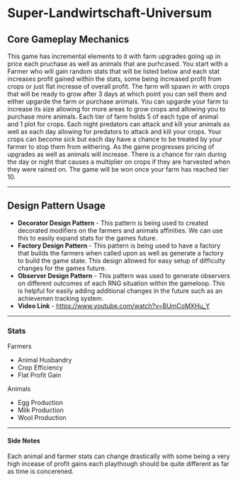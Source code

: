 # Super-Landwirtschaft-Universum

## **Core Gameplay Mechanics**

This game has incremental elements to it with farm upgrades going up in price each pruchase as well as animals that are purhcased. You start with a Farmer who will gain random stats that will be listed below and each stat increases profit gained within the stats, some being increased profit from crops or just flat increase of overall profit. The farm will spawn in with crops that will be ready to grow after 3 days at which point you can sell them and either upgarde the farm or purchase animals. You can upgarde your farm to increase its size allowing for more areas to grow crops and allowing you to purchase more animals. Each tier of farm holds 5 of each type of animal and 1 plot for crops. Each night predators can attack and kill your animals as well as each day allowing for predators to attack and kill your crops. Your crops can become sick but each day have a chance to be treated by your farmer to stop them from withering. As the game progresses pricing of upgrades as well as animals will increase. There is a chance for rain during the day or night that causes a multiplier on crops if they are harvested when they were rained on. The game will be won once your farm has reached tier 10.

---

## **Design Pattern Usage**

-   **Decorator Design Pattern** - This pattern is being used to created decorated modifiers on the farmers and animals affinities. We can use this to easily expand stats for the games future.
-   **Factory Design Pattern** - This pattern is being used to have a factory that builds the farmers when called upon as well as generate a factory to build the game state. This design allowed for easy setup of difficulty changes for the games future.
-   **Observer Design Pattern** - This pattern was used to generate observers on different outcomes of each RNG situation within the gameloop. This is helpful for easily adding additional changes in the future such as an achievemen tracking system.
-   **Video Link** - https://www.youtube.com/watch?v=BUmCoMXHu_Y

---

### **Stats**

Farmers

-   Animal Husbandry
-   Crop Efficiency
-   Flat Profit Gain

Animals

-   Egg Production
-   Milk Production
-   Wool Production

---

#### **Side Notes**

Each animal and farmer stats can change drastically with some being a very high incease of profit gains each playthough should be quite different as far as time is concerened.
